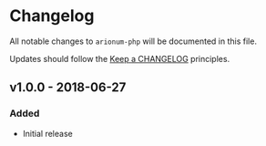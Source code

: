 # Changelog

All notable changes to `arionum-php` will be documented in this file.

Updates should follow the [Keep a CHANGELOG](https://keepachangelog.com) principles.

## v1.0.0 - 2018-06-27

### Added
- Initial release
